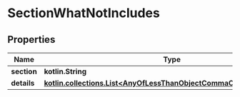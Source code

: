 
# SectionWhatNotIncludes

## Properties
Name | Type | Description | Notes
------------ | ------------- | ------------- | -------------
**section** | **kotlin.String** | Section title |  [optional]
**details** | [**kotlin.collections.List&lt;AnyOfLessThanObjectCommaObjectGreaterThan&gt;**](AnyOfLessThanObjectCommaObjectGreaterThan.md) |  |  [optional]



